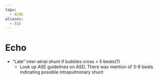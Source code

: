 ```yaml
---
tags:
  - ACHD
aliases:
  - ASD
---
```

# Echo

- “Late” inter-atrial shunt if bubbles cross > 5 beats(?)
	- Look up ASE guidelines on ASD. There was mention of 3-6 beats indicating possible intrapulmonary shunt